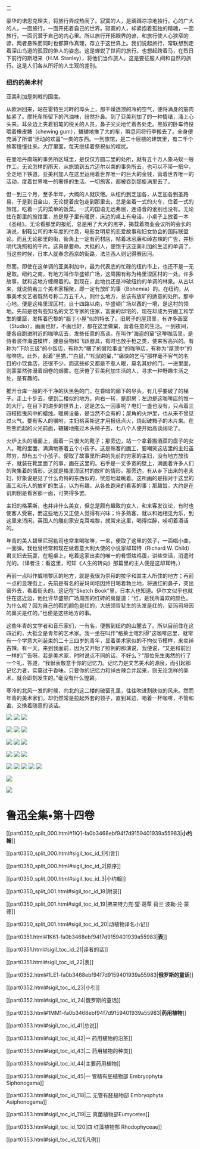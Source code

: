 二

  

豪华的诺思克理夫，将旅行弄成热闹了。寂寞的人，是踽踽凉凉地独行。心的广大的人，一面旅行，一面开拓着自己的世界。寂寞的人，却紧抱着孤独的精魂，一面旅行，一面沉潜于自己的内心里。所以旅行开拓眼界的谚，和旅行使人心狭窄的谚，两者悬殊而同时也都算作真理，存立于这世界上。我们说起旅行，常联想到走着深山鸟道的孤寂的俳人的姿态。这是蝉蜕了世间的旅行。也想起跨着马，在烈日下前行的斯坦来（H.M. Stanley），将他们当作旅人。这是要征服人间和自然的旅行。这是人们各从所好的人生观的差别。

   

  

  

### 纽约的美术村

  

亚美利加是刺戟的国度。

从欧洲回来，站在霍特生河畔的埠头上，那干燥透顶的冷的空气，便将满身的筋肉抽紧了。摩托车所留下的汽油味，纷然扑鼻。到了亚美利加了的一种情绪，涌上心头来。耳朵边上夹着铅笔的税关的人员，鼻子尖尖地忙着各处走。黑奴的卧车侍役嚼着橡皮糖（chewing gum），辘辘地推了大的车，瞬息间将行李搬去了。全身便充满了所谓“活动的欢喜”一类的东西。一到旅馆，是二十层楼的建筑里，有二千个旅客憧憧往来。大厅里面，每天继续着祭祝似的喧扰。

在曼哈丹南端的事务所区域里，是仅仅方圆二里的处所，就有五十万人象马蚁一般作工。无论怎样的雨天，从旅馆到五六迈尔以南的事务所去，也可以不带一把伞，全走地下铁道。亚美利加人在这里运用着世界唯一的巨大的金钱，营着世界唯一的活动，度着世界唯一的奢侈的生活。一切旅客，都被吞到那旋涡里去了。

但一到三个月，至多半年，大概的人就厌倦。从纽约到芝加各，从芝加各到圣路易，于是到旧金山，无论提着皮包走到那里去，总是坐着一式的火车，住着一式的旅馆，吃着一式的菜单的饭菜。一式的国语无远弗屈，连语音的讹别也没有。无论住在那里的旅馆里，总是屋子里有暖房，床边的桌上有电话，小桌子上放着一本《圣经》。无论看那里的报纸，总是用了大大的黑字，揭载着商业会议所的会长的演说，制鞋公司的本年度的付息，电影女明星的恋爱故事和妇女协会的国际联盟论。而且无论那里的街，街角上一定有药材店，帖着冰忌廉和绰古辣的广告，并标明代洗照相的干片。这真是要命。大抵的人，便饱于这亚美利加的生活的单调了。当这些时候，日本人就眷念西京的街路，法兰西人则记得赛因河。

然而，即使在这单调的亚美利加中，最为代表底的忙碌的纽约市上，也还不是一无足取。纽约之南，有地方叫作华盛顿广场，这周围有称为格里涅区村的一处。许多故事，就和这地方缠绵着的。到现在，此地也还是冲破纽约的单调的林泉。从古以来，就说倘若三个美术家相聚，即一定有放旷的事（Bohemia）的。在纽约，从事美术文艺者既然号称二万五千人，则什么地方，总该有放旷的适意的处所。那中心地，便是这格里涅区村。自十四路以南，华盛顿广场以西的一境，是这村的领地。先前是很有些知名的文艺专家的住家，富豪的邸宅的，现在却成为穷画工和学生的巢窟，发挥着巴黎的“腊丁小屋”似的特长了。旧房子的屋顶里，有许多画室（Studio），画画也好，不画也好，都在这里做窠，营着任意的生活。一到夜间，便各自跑进附近的咖啡店去，发些任意的高谈。在叫作“海盗的窠”这啡咖店里，是侍者装作海盗模样，腰悬获物和飞跃器具，有时也放手枪之类，使来客高兴的。有称为“下阶三级”的小饭店，有称为“糟了的冒险事业”的咖啡店，有称为“屋顶中”的咖啡店。此外，起着“黑猫，”“白鼠，”“松鼠的窠，”“痛快的乞丐”那样毫不客气的名目的小饮食店，还很不少。而这些却又都是不惹人眼，莫名其妙的门，一进里面，则蒙蒙然弥漫着烟卷的烟雾。在厌倦了亚美利加生活的人，寻求一种野趣生活之处，是有趣的。

  

推开仓库一般的不干净的灰黑色的门，在昏暗的廊下的尽头，有几乎要破了的梯子。走上十步去，便到二楼似的地方。向右一转，是厨房；左边是这咖啡店的惟一的大厅。在目下的进步的世界上，这是怎么一回事呢？电灯一盏也没有，只点着三四枝摇曳风中的蜡烛。暖房设备，是当然不会有的；屋角的火炉里，也从来不曾见过火气。要有客人的嘱咐，主妇格莱斯这才用报纸点火，烧起破箱子的木片来。在熊熊而起的火光前面，辘辘地拖过木头椅子去，七八个人便开始高谈阔论了。

火炉上头的墙面上，画着一只很大的靴子；那旁边，站一个拿着搬酒菜的盘子的女人。靴的里面，满满地塞着五个小孩子。这是熟客的画工，要嘲笑这店里的主妇虽然穷，却有五个小孩子。便取了故事里所讲的先前的穷家的主妇，没有地方放孩子，就装在靴里面了的事，画在这里的。右手是一丈多宽的壁上，满画着许多人们的聚集着的情形。这就是格里涅区村的放旷的情形。那旁边，有从乡下出来的老夫妇，好象说是见了什么奇特的东西似的，恍忽地凝眺着。这所画的是指对于这里的画工和乐人的放旷的生活，以为有趣，从各处跑来的看客的事；那趣旨，大约是在讥刺倒是看客那一面，可笑得多罢。

主妇的格莱斯，也并非什么美女，但总是颇有趣致的女人，和来客发议论，有时也使客人受窘，而这些地方又正使人觉得有兴味；许多熟客，就以和她相见为乐，到这里来消闲。英国人的雕刻家安克耳哈黎，就常来这里，喝得烂醉，唠叨着酒话的。

年青的美人碧里尼珂勒司也常来喝咖啡，一来，便取了这里的弦子，一面唱小曲，一面弹。我也曾经常和现在做着意大利大使的小说家却耳特（Richard W. Child）君夫妇去玩耍，在粗桌上，吃着这家出卖的唯一的肴馔烙鸡蛋，讲些空话，消遣时光的。（译者注：看这里，可知《人生的转向》那篇里的主人便是这却耳特。）

  

再前一点叫作威培黎区的地方，就是我很为崇拜的拉孚和其主人所住的地方；再前一点的显理街上，先前是有名的妥玛司培因终日喝着勃兰地，将通红的鼻子，突出窗外去，看着街头的。这记在“Sketch Book”里，日本人也知道。伊尔文似乎也就住在这近边，他批评华盛顿广场周围的红砖的房屋道：“红，是我所喜欢的颜色。为什么呢？因为自己的鞋的颜色是红的，大统领哲斐生的头发是红的，妥玛司培因的鼻尖是红的。”也便是这些地方的事。

这些年青的文学者和音乐家们，一有名，便搬到纽约的山麓去了。所以目前住在这四近的，大抵全是青年的艺术家。我一坐在叫作“格莱士喀烈得”这咖啡店里，就常有一个学意大利装束的二十三四岁的青年，显着美术家似的不拘仪节模样，来卖绰古辣。有一天，来到我面前，因为又开始了照例的那演说，我便说，“又是和前回一样的广告呀。若是美术家，时时说点不同的话，不好么？”那位先生夷然的行了一个礼，答道，“我很表敬意于你的记忆力。记忆力是文艺美术的源泉，而引起那记忆力者，实莫过于香味。只要你的记忆力和绰古辣合并起来，则无论怎样的美术，就会即刻发生的。”毫没有什么惶窘。

寒冷的北风一发的时候，向北的这二楼的破窗孔里，往往吹进割肤似的风来。然而年青的美术家们，却仍然常是拉起外套的领子，直到耳边，喝着一杯咖啡，不管和谁，交换着随意的谈话。

  

  

![](%20/Users/kevin_lu/Downloads/obsidian_epub_books/《鲁迅全集》（全20册）1938年民国权威版/images/00030.jpeg) ![](%20/Users/kevin_lu/Downloads/obsidian_epub_books/《鲁迅全集》（全20册）1938年民国权威版/images/00031.jpeg) ![](%20/Users/kevin_lu/Downloads/obsidian_epub_books/《鲁迅全集》（全20册）1938年民国权威版/images/00032.jpeg)  

![](%20/Users/kevin_lu/Downloads/obsidian_epub_books/《鲁迅全集》（全20册）1938年民国权威版/images/00033.jpeg) ![](%20/Users/kevin_lu/Downloads/obsidian_epub_books/《鲁迅全集》（全20册）1938年民国权威版/images/00034.jpeg) ![](%20/Users/kevin_lu/Downloads/obsidian_epub_books/《鲁迅全集》（全20册）1938年民国权威版/images/00035.jpeg)  

![](%20/Users/kevin_lu/Downloads/obsidian_epub_books/《鲁迅全集》（全20册）1938年民国权威版/images/00036.jpeg) ![](%20/Users/kevin_lu/Downloads/obsidian_epub_books/《鲁迅全集》（全20册）1938年民国权威版/images/00037.jpeg) ![](%20/Users/kevin_lu/Downloads/obsidian_epub_books/《鲁迅全集》（全20册）1938年民国权威版/images/00038.jpeg)  

![](%20/Users/kevin_lu/Downloads/obsidian_epub_books/《鲁迅全集》（全20册）1938年民国权威版/images/00039.jpeg) ![](%20/Users/kevin_lu/Downloads/obsidian_epub_books/《鲁迅全集》（全20册）1938年民国权威版/images/00040.jpeg) ![](%20/Users/kevin_lu/Downloads/obsidian_epub_books/《鲁迅全集》（全20册）1938年民国权威版/images/00041.jpeg)  

![](%20/Users/kevin_lu/Downloads/obsidian_epub_books/《鲁迅全集》（全20册）1938年民国权威版/images/00042.jpeg) ![](%20/Users/kevin_lu/Downloads/obsidian_epub_books/《鲁迅全集》（全20册）1938年民国权威版/images/00043.jpeg) ![](%20/Users/kevin_lu/Downloads/obsidian_epub_books/《鲁迅全集》（全20册）1938年民国权威版/images/00044.jpeg) ![](%20/Users/kevin_lu/Downloads/obsidian_epub_books/《鲁迅全集》（全20册）1938年民国权威版/images/00045.jpeg) ![](%20/Users/kevin_lu/Downloads/obsidian_epub_books/《鲁迅全集》（全20册）1938年民国权威版/images/00046.jpeg)  

![](%20/Users/kevin_lu/Downloads/obsidian_epub_books/《鲁迅全集》（全20册）1938年民国权威版/images/00047.jpeg)

   

[^1]:  拙著《出了象牙之塔》一七四页《游戏论》参照。

[^2]:  The Erotic Motive in Literature. By Albert Mordell. New york，Boni and Liveright. 1919.

[^3]:  William dean Howells：A Study of the Achievement of a Literary Artist. By Alexander Harvey. New york. B. W. Huebsch. 1917.

[^4]:  The Hysteria of Lady Macbeth. By I. H. Coriat. New york. moffat，yard and Co. 1912.

[^5]:  August Strindberg，a Psychoanalytic study. By Axel Johan Uppvall. Poet Lore，Vol. XXXI，No. 1. Spring Number.1920. H. G. Wells and His Mental Hinterland. By wilfrid Lay. The Bookman （New york），for july 1917.

[^6]:  Sigmund Freud，Eine Kindheitserinnerung des Leonardo da Vinci. Leipzig und Wien，Deuticke. 1910.

[^7]:  关于以上的作用，详见Sigm. Freud，Die Traumdeutung，S. 222—273.

[^8]:  op. cit. s. 222.

[^9]:  我的旧作《近代文学十讲》（小版）五五○页以下参照。Siberer，Problems of Mysticism and its Symbolism. New york，Moffat，yard and co. 1917.这一部书也是从精神分析学的见地写成，关于象征和寓言和梦的关系，可以参照同书的 Part I，Sections Ⅰ，ⅠⅡ；part ⅡⅠ，section I。

[^10]:  参照Wilde的论集《意向》（Intentions）中的《为艺术家的批评家》。

[^11]:  拙著《出了象牙之塔》中《观照享乐的生活》参照。

[^12]:  Catulle Mendès，Récapitulation. 1892.

[^13]:  本书《创作论》第六章后半参照。

[^14]:  《出了象牙之塔》九一至九八页说“观照”的意义这一项参照。

[^15]:  拙著《出了象牙之塔》中《观照享乐的生活》第一节参照。

[^16]:  我的旧著《文艺潮论》六七页以下参照。

[^17]:  本篇中的这一个词，是“Skeptic（怀疑主义者）”的误译（见鲁迅一九二八年七月十七日致友人信）。——编者

   

![](%20/Users/kevin_lu/Downloads/obsidian_epub_books/《鲁迅全集》（全20册）1938年民国权威版/images/00048.jpeg)

   

# 鲁迅全集•第十四卷

[[part0350_split_000.html#1IQ1-fa0b3468ebf94f7d9159401939a55983\|**小约翰**]]

[[part0350_split_000.html#sigil_toc_id_1\|引言]]

[[part0350_split_000.html#sigil_toc_id_2\|原序]]

[[part0350_split_000.html#sigil_toc_id_3\|小约翰]]

[[part0350_split_001.html#sigil_toc_id_18\|附录]]

[[part0350_split_001.html#sigil_toc_id_19\|拂来特力克·望·蔼覃 荷兰 波勒·兑·蒙德]]

[[part0350_split_001.html#sigil_toc_id_20\|动植物译名小记]]

  

[[part0351.html#1K61-fa0b3468ebf94f7d9159401939a55983\|**表**]]

[[part0351.html#sigil_toc_id_21\|译者的话]]

[[part0351.html#sigil_toc_id_22\|表]]

  

[[part0352.html#1LE1-fa0b3468ebf94f7d9159401939a55983\|**俄罗斯的童话**]]

[[part0352.html#sigil_toc_id_23\|小引]]

[[part0352.html#sigil_toc_id_24\|俄罗斯的童话]]

  

[[part0353.html#1MM1-fa0b3468ebf94f7d9159401939a55983\|**药用植物**]]

[[part0353.html#sigil_toc_id_41\|总说]]

[[part0353.html#sigil_toc_id_42\|一 药用植物的沿革]]

[[part0353.html#sigil_toc_id_43\|二 药用植物的种类]]

[[part0353.html#sigil_toc_id_44\|主要药用植物]]

[[part0353.html#sigil_toc_id_45\|一 管精有胚植物部 Embryophyta Siphonogama]]

[[part0353.html#sigil_toc_id_118\|二 无管有胚植物部 Embryophyta Asiphonogama]]

[[part0353.html#sigil_toc_id_119\|三 真菌植物部Eumycetes]]

[[part0353.html#sigil_toc_id_120\|四 红藻植物部 Rhodophyceae]]

[[part0353.html#sigil_toc_id_121\|凡例]]
